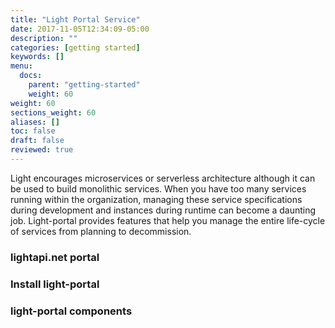 ```yaml
---
title: "Light Portal Service"
date: 2017-11-05T12:34:09-05:00
description: ""
categories: [getting started]
keywords: []
menu:
  docs:
    parent: "getting-started"
    weight: 60
weight: 60
sections_weight: 60
aliases: []
toc: false
draft: false
reviewed: true
---
```


Light encourages microservices or serverless architecture although it can be used to build monolithic services. When you have too many services running within the organization, managing these service specifications during development and instances during runtime can become a daunting job. Light-portal provides features that help you manage the entire life-cycle of services from planning to decommission.

### lightapi.net portal

### Install light-portal

### light-portal components

